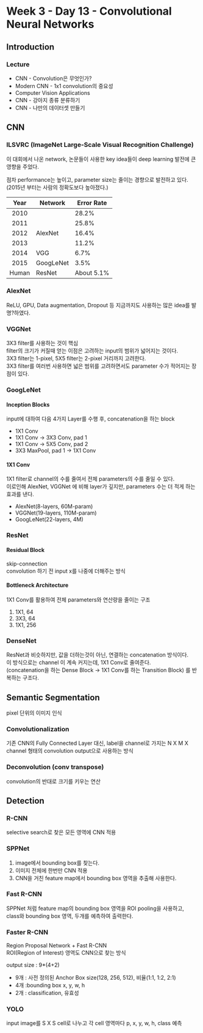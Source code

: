 # Week 3 - Day 13 - Convolutional Neural Networks

## Introduction
### Lecture
- CNN - Convolution은 무엇인가?
- Modern CNN - 1x1 convolution의 중요성
- Computer Vision Applications
- CNN - 강아지 종류 분류하기
- CNN - 나만의 데이터셋 만들기

## CNN
### ILSVRC (ImageNet Large-Scale Visual Recognition Challenge)  
이 대회에서 나온 network, 논문들이 사용한 key idea들이 deep learning 발전에 큰 영향을 주었다.  

점차 performance는 높이고, parameter size는 줄이는 경향으로 발전하고 있다.  
(2015년 부터는 사람의 정확도보다 높아졌다.)  

Year | Network | Error Rate
:---: | --- | ---
2010 | | 28.2%
2011 | | 25.8%
2012 | AlexNet | 16.4%
2013 | | 11.2%
2014 | VGG | 6.7%
2015 | GoogLeNet | 3.5%
Human | ResNet | About 5.1%

### AlexNet
ReLU, GPU, Data augmentation, Dropout 등 지금까지도 사용하는 많은 idea를 발명?하였다.  

### VGGNet
3X3 filter를 사용하는 것이 핵심  
filter의 크기가 커질때 얻는 이점은 고려하는 input의 범위가 넓어지는 것이다.  
3X3 filter는 1-pixel, 5X5 filter는 2-pixel 거리까지 고려한다.  
3X3 filter를 여러번 사용하면 넓은 범위를 고려하면서도 parameter 수가 적어지는 장점이 있다.  

### GoogLeNet
#### Inception Blocks

input에 대하여 다음 4가지 Layer를 수행 후, concatenation을 하는 block  

- 1X1 Conv
- 1X1 Conv -> 3X3 Conv, pad 1
- 1X1 Conv -> 5X5 Conv, pad 2
- 3X3 MaxPool, pad 1 -> 1X1 Conv

#### 1X1 Conv
1X1 filter로 channel의 수를 줄여서 전체 parameters의 수를 줄일 수 있다.  
이로인해 AlexNet, VGGNet 에 비해 layer가 깊지만, parameters 수는 더 적게 하는 효과를 낸다.  

- AlexNet(8-layers, 60M-param)
- VGGNet(19-layers, 110M-param)
- GoogLeNet(22-layers, 4M)

### ResNet
#### Residual Block
skip-connection  
convolution 하기 전 input x를 나중에 더해주는 방식  

#### Bottleneck Architecture
1X1 Conv를 활용하여 전체 parameters와 연산량을 줄이는 구조  
1. 1X1, 64
1. 3X3, 64
1. 1X1, 256

### DenseNet
ResNet과 비슷하지만, 값을 더하는것이 아닌, 연결하는 concatenation 방식이다.  
이 방식으로는 channel 이 계속 커지는데, 1X1 Conv로 줄여준다.  
(concatenation을 하는 Dense Block -> 1X1 Conv를 하는 Transition Block) 를 반복하는 구조다.  


## Semantic Segmentation
pixel 단위의 이미지 인식  

### Convolutionalization
기존 CNN의 Fully Connected Layer 대신, label을 channel로 가지는 N X M X channel 형태의 convolution output으로 사용하는 방식  

### Deconvolution (conv transpose)
convolution의 반대로 크기를 키우는 연산  

## Detection

### R-CNN
selective search로 찾은 모든 영역에 CNN 적용  

### SPPNet
1. image에서 bounding box를 찾는다.
1. 이미지 전체에 한번만 CNN 적용
1. CNN을 거친 feature map에서 bounding box 영역을 추출해 사용한다.

### Fast R-CNN
SPPNet 처럼 feature map의 bounding box 영역을 ROI pooling을 사용하고, class와 bounding box 영역, 두개를 예측하여 출력한다.  

### Faster R-CNN
Region Proposal Network + Fast R-CNN  
ROI(Region of Interest) 영역도 CNN으로 찾는 방식  

output size : 9*(4+2)
- 9개 : 사전 정의된 Anchor Box size(128, 256, 512), 비율(1:1, 1:2, 2:1)
- 4개 :bounding box x, y, w, h
- 2개 : classification, 유효성

### YOLO
input image를 S X S cell로 나누고 각 cell 영역마다 p, x, y, w, h, class 예측
